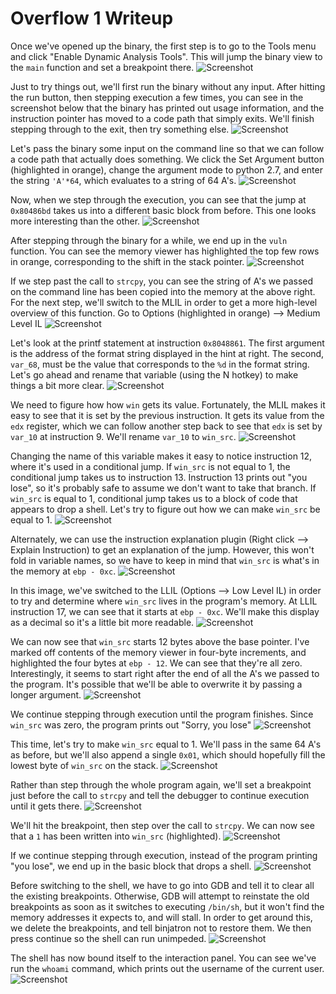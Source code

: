 # Overflow 1 Writeup

Once we've opened up the binary, the first step is to go to the Tools menu and click "Enable Dynamic Analysis Tools". This will jump the binary view to the `main` function and set a breakpoint there.
![Screenshot](images/1.png)

Just to try things out, we'll first run the binary without any input. After hitting the run button, then stepping execution a few times, you can see in the screenshot below that the binary has printed out usage information, and the instruction pointer has moved to a code path that simply exits. We'll finish stepping through to the exit, then try something else.
![Screenshot](images/2.png)

Let's pass the binary some input on the command line so that we can follow a code path that actually does something. We click the Set Argument button (highlighted in orange), change the argument mode to python 2.7, and enter the string `'A'*64`, which evaluates to a string of 64 A's.
![Screenshot](images/3.png)

Now, when we step through the execution, you can see that the jump at `0x80486bd` takes us into a different basic block from before. This one looks more interesting than the other.
![Screenshot](images/4.png)

After stepping through the binary for a while, we end up in the `vuln` function. You can see the memory viewer has highlighted the top few rows in orange, corresponding to the shift in the stack pointer.
![Screenshot](images/5.png)

If we step past the call to `strcpy`, you can see the string of A's we passed on the command line has been copied into the memory at the above right. For the next step, we'll switch to the MLIL in order to get a more high-level overview of this function. Go to Options (highlighted in orange) --> Medium Level IL
![Screenshot](images/6.png)

Let's look at the printf statement at instruction `0x8048861`. The first argument is the address of the format string displayed in the hint at right. The second, `var_68`, must be the value that corresponds to the `%d` in the format string. Let's go ahead and rename that variable (using the N hotkey) to make things a bit more clear.
![Screenshot](images/7.png)

We need to figure how how `win` gets its value. Fortunately, the MLIL makes it easy to see that it is set by the previous instruction. It gets its value from the `edx` register, which we can follow another step back to see that `edx` is set by `var_10` at instruction 9. We'll rename `var_10` to `win_src`.
![Screenshot](images/8.png)

Changing the name of this variable makes it easy to notice instruction 12, where it's used in a conditional jump. If `win_src` is not equal to 1, the conditional jump takes us to instruction 13. Instruction 13 prints out "you lose", so it's probably safe to assume we don't want to take that branch. If `win_src` is equal to 1, conditional jump takes us to a block of code that appears to drop a shell. Let's try to figure out how we can make `win_src` be equal to 1.
![Screenshot](images/supplemental.png)

Alternately, we can use the instruction explanation plugin (Right click --> Explain Instruction) to get an explanation of the jump. However, this won't fold in variable names, so we have to keep in mind that `win_src` is what's in the memory at `ebp - 0xc`.
![Screenshot](images/explain.png)

In this image, we've switched to the LLIL (Options --> Low Level IL) in order to try and determine where `win_src` lives in the program's memory. At LLIL instruction 17, we can see that it starts at `ebp - 0xc`. We'll make this display as a decimal so it's a little bit more readable.
![Screenshot](images/9.png)

We can now see that `win_src` starts 12 bytes above the base pointer. I've marked off contents of the memory viewer in four-byte increments, and highlighted the four bytes at `ebp - 12`. We can see that they're all zero. Interestingly, it seems to start right after the end of all the A's we passed to the program. It's possible that we'll be able to overwrite it by passing a longer argument.
![Screenshot](images/10.png)

We continue stepping through execution until the program finishes. Since `win_src` was zero, the program prints out "Sorry, you lose"
![Screenshot](images/11.png)

This time, let's try to make `win_src` equal to 1. We'll pass in the same 64 A's as before, but we'll also append a single `0x01`, which should hopefully fill the lowest byte of `win_src` on the stack.
![Screenshot](images/12.png)

Rather than step through the whole program again, we'll set a breakpoint just before the call to `strcpy` and tell the debugger to continue execution until it gets there.
![Screenshot](images/13.png)

We'll hit the breakpoint, then step over the call to `strcpy`. We can now see that a `1` has been written into `win_src` (highlighted).
![Screenshot](images/14.png)

If we continue stepping through execution, instead of the program printing "you lose", we end up in the basic block that drops a shell.
![Screenshot](images/15.png)

Before switching to the shell, we have to go into GDB and tell it to clear all the existing breakpoints. Otherwise, GDB will attempt to reinstate the old breakpoints as soon as it switches to executing `/bin/sh`, but it won't find the memory addresses it expects to, and will stall. In order to get around this, we delete the breakpoints, and tell binjatron not to restore them. We then press continue so the shell can run unimpeded.
![Screenshot](images/16.png)

The shell has now bound itself to the interaction panel. You can see we've run the `whoami` command, which prints out the username of the current user.
![Screenshot](images/17.png)
